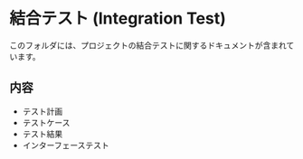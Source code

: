 # 結合テスト (Integration Test)

このフォルダには、プロジェクトの結合テストに関するドキュメントが含まれています。

## 内容

- テスト計画
- テストケース
- テスト結果
- インターフェーステスト
